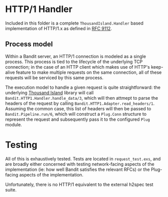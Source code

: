 # HTTP/1 Handler

Included in this folder is a complete `ThousandIsland.Handler` based implementation of HTTP/1.x as
defined in [RFC 9112](https://datatracker.ietf.org/doc/rfc9112). 

## Process model

Within a Bandit server, an HTTP/1 connection is modeled as a single process.
This process is tied to the lifecycle of the underlying TCP connection; in the
case of an HTTP client which makes use of HTTP's keep-alive feature to make
multiple requests on the same connection, all of these requests will be serviced
by this same process. 

The execution model to handle a given request is quite straightforward: the
underlying [Thousand Island](https://github.com/mtrudel/thousand_island) library
will call `Bandit.HTTP1.Handler.handle_data/3`, which will then attmept to parse
the headers of the request by calling `Bandit.HTTP1.Adapter.read_headers/1`.
Assuming the common case, this list of headers will then be passed to 
`Bandit.Pipeline.run/6`, which will construct a `Plug.Conn` structure to
represent the request and subsequently pass it to the configured `Plug` module.

# Testing

All of this is exhaustively tested. Tests are located in `request_test.exs`, and
are broadly either concerned with testing network-facing aspects of the
implementation (ie: how well Bandit satisfies the relevant RFCs) or the Plug-facing 
aspects of the implementation.

Unfortunately, there is no HTTP/1 equivalent to the external h2spec test suite.
